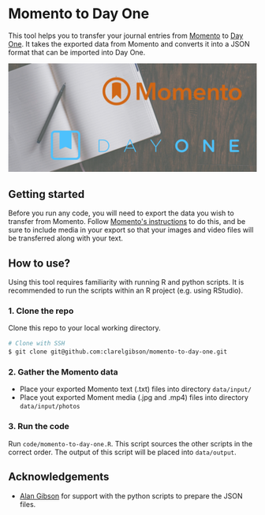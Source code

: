 # Momento to Day One

This tool helps you to transfer your journal entries from [Momento](https://momentoapp.com) to [Day One](https://dayoneapp.com). It takes the exported data from Momento and converts it into a JSON format that can be imported into Day One.

![Momento and Day One logos on an image of an open paper journal with pen](ref/momento-to-day-one.png)

## Getting started

Before you run any code, you will need to export the data you wish to transfer from Momento. Follow [Momento's instructions](https://momento.zendesk.com/hc/en-us/articles/207965865-Export-FAQ) to do this, and be sure to include media in your export so that your images and video files will be transferred along with your text.

## How to use?

Using this tool requires familiarity with running R and python scripts. It is recommended to run the scripts within an R project (e.g. using RStudio).

### 1. Clone the repo

Clone this repo to your local working directory.

``` bash
# Clone with SSH
$ git clone git@github.com:clarelgibson/momento-to-day-one.git
```

### 2. Gather the Momento data

-   Place your exported Momento text (.txt) files into directory `data/input/`
-   Place yout exported Moment media (.jpg and .mp4) files into directory `data/input/photos`

### 3. Run the code

Run `code/momento-to-day-one.R`. This script sources the other scripts in the correct order. The output of this script will be placed into `data/output`.

## Acknowledgements

- [Alan Gibson](https://github.com/a-gibson) for support with the python scripts to prepare the JSON files.